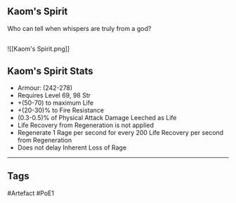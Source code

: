 ## Kaom's Spirit
Who can tell when whispers are truly from a god?
##
![[Kaom's Spirit.png]]
## Kaom's Spirit Stats
- Armour: (242-278)
- Requires Level 69, 98 Str
- +(50-70) to maximum Life
- +(20-30)% to Fire Resistance
- (0.3-0.5)% of Physical Attack Damage Leeched as Life
- Life Recovery from Regeneration is not applied
- Regenerate 1 Rage per second for every 200 Life Recovery per second from Regeneration
- Does not delay Inherent Loss of Rage


---
## Tags
#Artefact
#PoE1